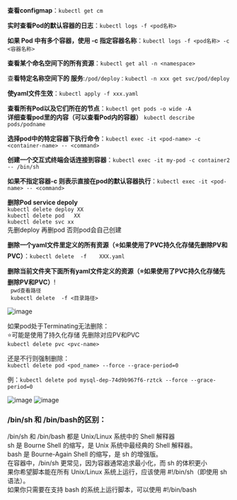 **查看configmap**：`kubectl get cm`

**实时查看Pod的默认容器的日志**：`kubectl logs -f <pod名称>`

**如果 Pod 中有多个容器，使用 -c 指定容器名称**：`kubectl logs -f <pod名称> -c <容器名称>`


**查看某个命名空间下的所有资源**：`kubectl get all -n <namespace>`

查**看特定名称空间下的 服务**:`/pod/deploy：kubectl -n xxx get svc/pod/deploy`

**使yaml文件生效**：`kubectl apply -f xxx.yaml` 

**查看所有Pod以及它们所在的节点**：`kubectl get pods -o wide -A`  
**详细查看pod里的内容（可以查看Pod内的容器）** `kubectl describe pods/podname`  

**选择pod中的特定容器下执行命令**：`kubectl exec -it <pod-name> -c <container-name> -- <command>`

**创建一个交互式终端会话连接到容器**：`kubectl exec -it my-pod -c container2 -- /bin/sh`

**如果不指定容器-c 则表示直接在pod的默认容器执行**：`kubectl exec -it <pod-name> -- <command>`

**删除Pod service depoly**  
`kubectl delete deploy XX`  
`kubectl delete pod   XX`  
`kubectl delete svc xx`  
先删deploy 再删pod 否则pod会自己创建  

**删除一个yaml文件里定义的所有资源（⭐如果使用了PVC持久化存储先删除PV和PVC）**：`kubectl delete  -f    XXX.yaml`  

**删除当前文件夹下面所有yaml文件定义的资源（⭐如果使用了PVC持久化存储先删除PV和PVC）**!  
` pwd查看路径`   
` kubectl delete  -f <目录路径>`   



![image](https://github.com/user-attachments/assets/5e31a056-978d-432a-b2ec-f9eb1fba7075)


如果pod处于Terminating无法删除：    
⭐可能是使用了持久化存储 先删除对应PV和PVC  
`kubectl delete pvc <pvc-name>`  

还是不行则强制删除：  
`kubectl delete pod <pod_name> --force --grace-period=0`

例：`kubectl delete pod mysql-dep-74d9b967f6-rztck --force --grace-period=0`

![image](https://github.com/user-attachments/assets/83224734-3255-4bc1-b5cd-af5518d869e3)
![image](https://github.com/user-attachments/assets/b95198c5-2c60-4cc4-b614-bc783d88af2a)

### /bin/sh 和 /bin/bash的区别：
/bin/sh 和 /bin/bash 都是 Unix/Linux 系统中的 Shell 解释器  
sh 是 Bourne Shell 的缩写，是 Unix 系统中最经典的 Shell 解释器。  
bash 是 Bourne-Again Shell 的缩写，是 sh 的增强版。  
在容器中，/bin/sh 更常见，因为容器通常追求最小化，而 sh 的体积更小  
果你希望脚本能在所有 Unix/Linux 系统上运行，应该使用 #!/bin/sh（即使用 sh 语法）。  
如果你只需要在支持 bash 的系统上运行脚本，可以使用 #!/bin/bash  
